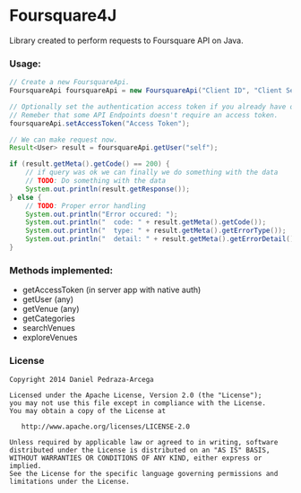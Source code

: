 Foursquare4J
============

Library created to perform requests to Foursquare API on Java.

### Usage:

```java
// Create a new FoursquareApi. 
FoursquareApi foursquareApi = new FoursquareApi("Client ID", "Client Secret");

// Optionally set the authentication access token if you already have one
// Remeber that some API Endpoints doesn't require an access token.
foursquareApi.setAccessToken("Access Token");

// We can make request now.
Result<User> result = foursquareApi.getUser("self");

if (result.getMeta().getCode() == 200) {
	// if query was ok we can finally we do something with the data
    // TODO: Do something with the data
	System.out.println(result.getResponse());
} else {
	// TODO: Proper error handling
	System.out.println("Error occured: ");
  	System.out.println("  code: " + result.getMeta().getCode());
  	System.out.println("  type: " + result.getMeta().getErrorType());
  	System.out.println("  detail: " + result.getMeta().getErrorDetail()); 
}
```

### Methods implemented:

* getAccessToken (in server app with native auth)
* getUser (any)
* getVenue (any)
* getCategories
* searchVenues
* exploreVenues

### License

    Copyright 2014 Daniel Pedraza-Arcega

    Licensed under the Apache License, Version 2.0 (the "License");
    you may not use this file except in compliance with the License.
    You may obtain a copy of the License at

       http://www.apache.org/licenses/LICENSE-2.0

    Unless required by applicable law or agreed to in writing, software
    distributed under the License is distributed on an "AS IS" BASIS,
    WITHOUT WARRANTIES OR CONDITIONS OF ANY KIND, either express or implied.
    See the License for the specific language governing permissions and
    limitations under the License.